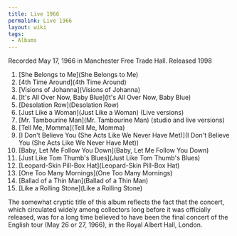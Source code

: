 ```yaml
---
title: Live 1966
permalink: Live 1966
layout: wiki
tags:
 - Albums
---
```


Recorded May 17, 1966 in Manchester Free Trade Hall.
Released 1998


1.  [She Belongs to Me](She Belongs to Me)
2.  [4th Time Around](4th Time Around)
3.  [Visions of Johanna](Visions of Johanna)
4.  [It's All Over Now, Baby
    Blue](It's All Over Now, Baby Blue)
5.  [Desolation Row](Desolation Row)
6.  [Just Like a Woman](Just Like a Woman) (Live versions)
7.  [Mr. Tambourine Man](Mr. Tambourine Man) (studio and live
    versions)
8.  [Tell Me, Momma](Tell Me, Momma)
9.  [I Don't Believe You (She Acts Like We Never Have
    Met)](I Don't Believe You (She Acts Like We Never Have Met)) 
10. [Baby, Let Me Follow You
    Down](Baby, Let Me Follow You Down)
11. [Just Like Tom Thumb's
    Blues](Just Like Tom Thumb's Blues)
12. [Leopard-Skin Pill-Box Hat](Leopard-Skin Pill-Box Hat)
13. [One Too Many Mornings](One Too Many Mornings)
14. [Ballad of a Thin Man](Ballad of a Thin Man)
15. [Like a Rolling Stone](Like a Rolling Stone)

The somewhat cryptic title of this album reflects the fact that the
concert, which circulated widely among collectors long before it was
officially released, was for a long time believed to have been the final
concert of the English tour (May 26 or 27, 1966), in the Royal Albert
Hall, London.
